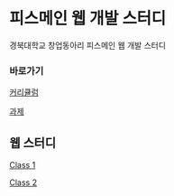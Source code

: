 # 피스메인 웹 개발 스터디

경북대학교 창업동아리 피스메인 웹 개발 스터디

### 바로가기

[커리큘럼](https://www.notion.so/peacemain/ccb96cc21f5c4d2493da24076879bdbd)

[과제](https://www.notion.so/peacemain/3d65723d001c44f481d3a61a78f5cf12)

## 웹 스터디

[Class 1](https://github.com/peacemain-club/web-lecture/blob/master/class1/README.md)

[Class 2](https://github.com/peacemain-club/web-lecture/blob/master/class2/README.md)
